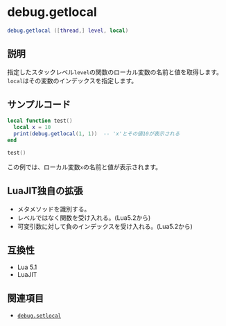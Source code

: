 # debug.getlocal

```lua
debug.getlocal ([thread,] level, local)
```

## 説明

指定したスタックレベル`level`の関数のローカル変数の名前と値を取得します。`local`はその変数のインデックスを指定します。

## サンプルコード

```lua
local function test()
  local x = 10
  print(debug.getlocal(1, 1))  -- 'x'とその値10が表示される
end

test()
```

この例では、ローカル変数`x`の名前と値が表示されます。

## LuaJIT独自の拡張

- メタメソッドを識別する。
- レベルではなく関数を受け入れる。(Lua5.2から)
- 可変引数に対して負のインデックスを受け入れる。(Lua5.2から)

## 互換性

- Lua 5.1
- LuaJIT

## 関連項目

- [`debug.setlocal`](setlocal.md)